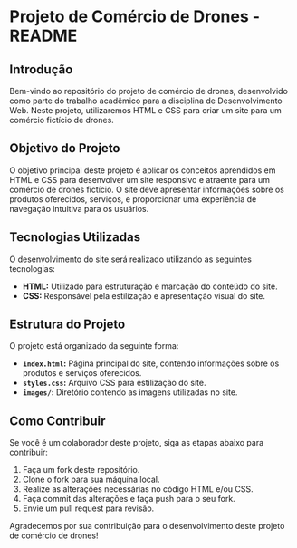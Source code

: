 # Projeto de Comércio de Drones - README

## Introdução

Bem-vindo ao repositório do projeto de comércio de drones, desenvolvido como parte do trabalho acadêmico para a disciplina de Desenvolvimento Web. Neste projeto, utilizaremos HTML e CSS para criar um site para um comércio fictício de drones.


## Objetivo do Projeto

O objetivo principal deste projeto é aplicar os conceitos aprendidos em HTML e CSS para desenvolver um site responsivo e atraente para um comércio de drones fictício. O site deve apresentar informações sobre os produtos oferecidos, serviços, e proporcionar uma experiência de navegação intuitiva para os usuários.

## Tecnologias Utilizadas

O desenvolvimento do site será realizado utilizando as seguintes tecnologias:

- **HTML:** Utilizado para estruturação e marcação do conteúdo do site.
- **CSS:** Responsável pela estilização e apresentação visual do site.

## Estrutura do Projeto

O projeto está organizado da seguinte forma:

- **`index.html`:** Página principal do site, contendo informações sobre os produtos e serviços oferecidos.
- **`styles.css`:** Arquivo CSS para estilização do site.
- **`images/`:** Diretório contendo as imagens utilizadas no site.

## Como Contribuir

Se você é um colaborador deste projeto, siga as etapas abaixo para contribuir:

1. Faça um fork deste repositório.
2. Clone o fork para sua máquina local.
3. Realize as alterações necessárias no código HTML e/ou CSS.
4. Faça commit das alterações e faça push para o seu fork.
5. Envie um pull request para revisão.

Agradecemos por sua contribuição para o desenvolvimento deste projeto de comércio de drones!
